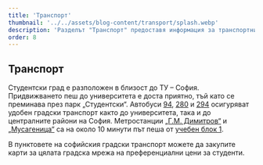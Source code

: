 ```yaml
---
title: 'Транспорт'
thumbnail: '../../assets/blog-content/transport/splash.webp'
description: 'Разделът "Транспорт" предоставя информация за транспортните връзки до ТУ-София, включително автобусни линии, метро и пешеходни маршрути от Студентски град до университета.'
order: 8
---
```


## Транспорт

Студентски град е разположен в близост до ТУ – София. Придвижването пеш до университета е доста приятно, тъй като се преминава през парк „Студентски“. Автобуси [94](https://stolica.bg/transport/autobus/94), [280](https://stolica.bg/transport/autobus/280) и [294](https://stolica.bg/transport/autobus/294) осигуряват удобен градски транспорт както до университета,
така и до централните райони на София. Метростанции [„Г.М. Димитров“](https://www.google.com/maps/place/G.M.+Dimitrov/@42.6626346,23.3553242,17z/data=!3m1!4b1!4m6!3m5!1s0x40aa842d01a529c7:0x6526df3878610b49!8m2!3d42.6626346!4d23.3578991!16s%2Fm%2F07k4wsg?hl=en&entry=ttu&g_ep=EgoyMDI0MDkxOC4xIKXMDSoASAFQAw%3D%3D) и [„Мусагеница“](https://www.google.com/maps/place/Musagenitsa/@42.6582794,23.3623009,17z/data=!3m1!4b1!4m6!3m5!1s0x40aa8429fa4b4da9:0x2a0ac364cb49e948!8m2!3d42.6582794!4d23.3648758!16s%2Fm%2F07kgr45?hl=en&entry=ttu&g_ep=EgoyMDI0MDkxOC4xIKXMDSoASAFQAw%3D%3D) са на около 10 минути път пеша от [учебен блок 1](https://www.google.com/maps/place/Administration+Technical+University/@42.6569129,23.3551311,18.61z/data=!4m14!1m7!3m6!1s0x40aa842d01a529c7:0x6526df3878610b49!2sG.M.+Dimitrov!8m2!3d42.6626346!4d23.3578991!16s%2Fm%2F07k4wsg!3m5!1s0x40aa842f4baf592f:0xf2b9c7accdad95f8!8m2!3d42.6569979!4d23.3564168!16s%2Fg%2F11c2kw_mx0?hl=en&entry=ttu&g_ep=EgoyMDI0MDkxOC4xIKXMDSoASAFQAw%3D%3D).

В пунктовете на софийския градски транспорт можете да закупите карти за цялата градска мрежа
на преференциални цени за студенти.
